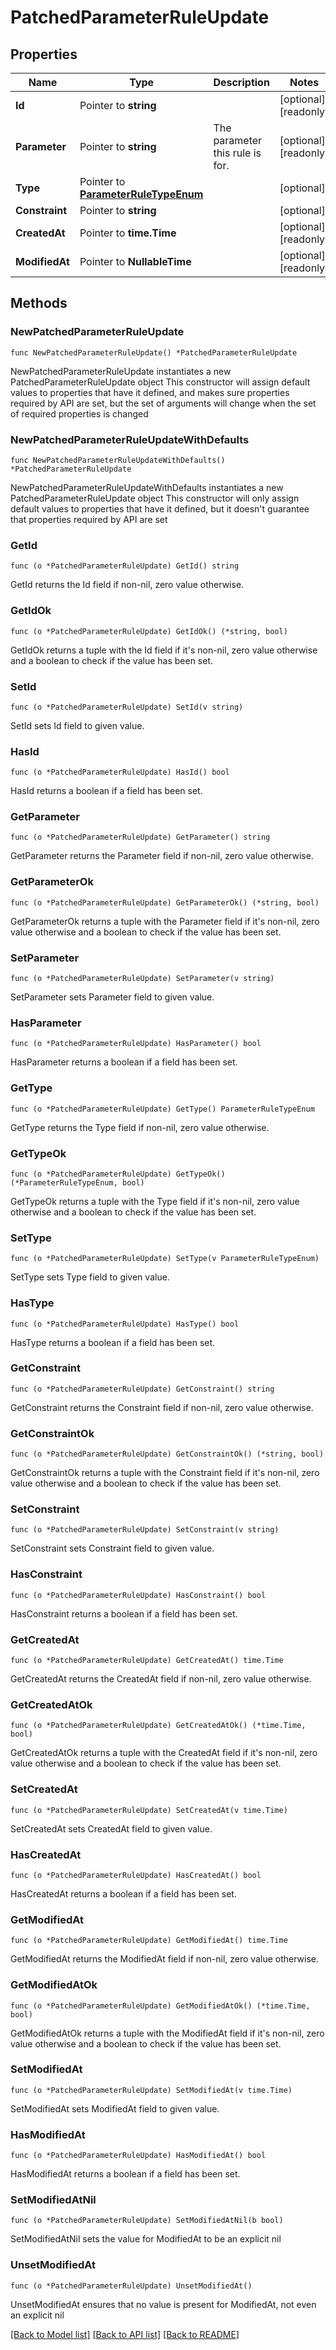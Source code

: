 # PatchedParameterRuleUpdate

## Properties

Name | Type | Description | Notes
------------ | ------------- | ------------- | -------------
**Id** | Pointer to **string** |  | [optional] [readonly] 
**Parameter** | Pointer to **string** | The parameter this rule is for. | [optional] [readonly] 
**Type** | Pointer to [**ParameterRuleTypeEnum**](ParameterRuleTypeEnum.md) |  | [optional] 
**Constraint** | Pointer to **string** |  | [optional] 
**CreatedAt** | Pointer to **time.Time** |  | [optional] [readonly] 
**ModifiedAt** | Pointer to **NullableTime** |  | [optional] [readonly] 

## Methods

### NewPatchedParameterRuleUpdate

`func NewPatchedParameterRuleUpdate() *PatchedParameterRuleUpdate`

NewPatchedParameterRuleUpdate instantiates a new PatchedParameterRuleUpdate object
This constructor will assign default values to properties that have it defined,
and makes sure properties required by API are set, but the set of arguments
will change when the set of required properties is changed

### NewPatchedParameterRuleUpdateWithDefaults

`func NewPatchedParameterRuleUpdateWithDefaults() *PatchedParameterRuleUpdate`

NewPatchedParameterRuleUpdateWithDefaults instantiates a new PatchedParameterRuleUpdate object
This constructor will only assign default values to properties that have it defined,
but it doesn't guarantee that properties required by API are set

### GetId

`func (o *PatchedParameterRuleUpdate) GetId() string`

GetId returns the Id field if non-nil, zero value otherwise.

### GetIdOk

`func (o *PatchedParameterRuleUpdate) GetIdOk() (*string, bool)`

GetIdOk returns a tuple with the Id field if it's non-nil, zero value otherwise
and a boolean to check if the value has been set.

### SetId

`func (o *PatchedParameterRuleUpdate) SetId(v string)`

SetId sets Id field to given value.

### HasId

`func (o *PatchedParameterRuleUpdate) HasId() bool`

HasId returns a boolean if a field has been set.

### GetParameter

`func (o *PatchedParameterRuleUpdate) GetParameter() string`

GetParameter returns the Parameter field if non-nil, zero value otherwise.

### GetParameterOk

`func (o *PatchedParameterRuleUpdate) GetParameterOk() (*string, bool)`

GetParameterOk returns a tuple with the Parameter field if it's non-nil, zero value otherwise
and a boolean to check if the value has been set.

### SetParameter

`func (o *PatchedParameterRuleUpdate) SetParameter(v string)`

SetParameter sets Parameter field to given value.

### HasParameter

`func (o *PatchedParameterRuleUpdate) HasParameter() bool`

HasParameter returns a boolean if a field has been set.

### GetType

`func (o *PatchedParameterRuleUpdate) GetType() ParameterRuleTypeEnum`

GetType returns the Type field if non-nil, zero value otherwise.

### GetTypeOk

`func (o *PatchedParameterRuleUpdate) GetTypeOk() (*ParameterRuleTypeEnum, bool)`

GetTypeOk returns a tuple with the Type field if it's non-nil, zero value otherwise
and a boolean to check if the value has been set.

### SetType

`func (o *PatchedParameterRuleUpdate) SetType(v ParameterRuleTypeEnum)`

SetType sets Type field to given value.

### HasType

`func (o *PatchedParameterRuleUpdate) HasType() bool`

HasType returns a boolean if a field has been set.

### GetConstraint

`func (o *PatchedParameterRuleUpdate) GetConstraint() string`

GetConstraint returns the Constraint field if non-nil, zero value otherwise.

### GetConstraintOk

`func (o *PatchedParameterRuleUpdate) GetConstraintOk() (*string, bool)`

GetConstraintOk returns a tuple with the Constraint field if it's non-nil, zero value otherwise
and a boolean to check if the value has been set.

### SetConstraint

`func (o *PatchedParameterRuleUpdate) SetConstraint(v string)`

SetConstraint sets Constraint field to given value.

### HasConstraint

`func (o *PatchedParameterRuleUpdate) HasConstraint() bool`

HasConstraint returns a boolean if a field has been set.

### GetCreatedAt

`func (o *PatchedParameterRuleUpdate) GetCreatedAt() time.Time`

GetCreatedAt returns the CreatedAt field if non-nil, zero value otherwise.

### GetCreatedAtOk

`func (o *PatchedParameterRuleUpdate) GetCreatedAtOk() (*time.Time, bool)`

GetCreatedAtOk returns a tuple with the CreatedAt field if it's non-nil, zero value otherwise
and a boolean to check if the value has been set.

### SetCreatedAt

`func (o *PatchedParameterRuleUpdate) SetCreatedAt(v time.Time)`

SetCreatedAt sets CreatedAt field to given value.

### HasCreatedAt

`func (o *PatchedParameterRuleUpdate) HasCreatedAt() bool`

HasCreatedAt returns a boolean if a field has been set.

### GetModifiedAt

`func (o *PatchedParameterRuleUpdate) GetModifiedAt() time.Time`

GetModifiedAt returns the ModifiedAt field if non-nil, zero value otherwise.

### GetModifiedAtOk

`func (o *PatchedParameterRuleUpdate) GetModifiedAtOk() (*time.Time, bool)`

GetModifiedAtOk returns a tuple with the ModifiedAt field if it's non-nil, zero value otherwise
and a boolean to check if the value has been set.

### SetModifiedAt

`func (o *PatchedParameterRuleUpdate) SetModifiedAt(v time.Time)`

SetModifiedAt sets ModifiedAt field to given value.

### HasModifiedAt

`func (o *PatchedParameterRuleUpdate) HasModifiedAt() bool`

HasModifiedAt returns a boolean if a field has been set.

### SetModifiedAtNil

`func (o *PatchedParameterRuleUpdate) SetModifiedAtNil(b bool)`

 SetModifiedAtNil sets the value for ModifiedAt to be an explicit nil

### UnsetModifiedAt
`func (o *PatchedParameterRuleUpdate) UnsetModifiedAt()`

UnsetModifiedAt ensures that no value is present for ModifiedAt, not even an explicit nil

[[Back to Model list]](../README.md#documentation-for-models) [[Back to API list]](../README.md#documentation-for-api-endpoints) [[Back to README]](../README.md)


